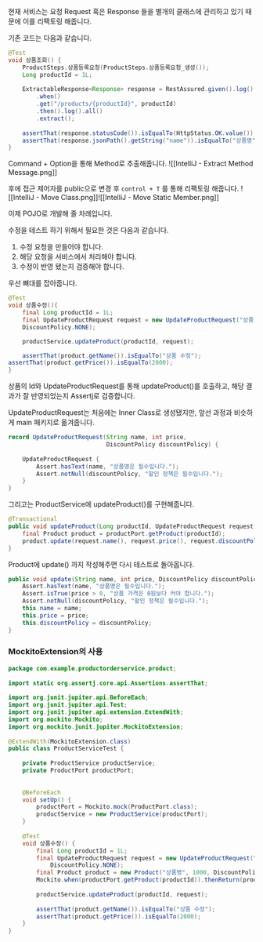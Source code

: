 현재 서비스는 요청 Request 혹은 Response 들을 별개의 클래스에 관리하고 있기 때문에 이를 리팩토링 해줍니다.

기존 코드는 다음과 같습니다.
```java
@Test  
void 상품조회() {  
    ProductSteps.상품등록요청(ProductSteps.상품등록요청_생성());  
    Long productId = 1L;  
  
    ExtractableResponse<Response> response = RestAssured.given().log().all()  
        .when()  
        .get("/products/{productId}", productId)  
        .then().log().all()  
        .extract();  
  
    assertThat(response.statusCode()).isEqualTo(HttpStatus.OK.value());  
    assertThat(response.jsonPath().getString("name")).isEqualTo("상품명");  
}
```

Command + Option을 통해 Method로 추출해줍니다.
![[IntelliJ - Extract Method Message.png]]

후에 접근 제어자를 public으로 변경 후 `control + T` 를 통해 리팩토링 해줍니다.
![[IntelliJ - Move Class.png]]![[IntelliJ - Move Static Member.png]]

이제 POJO로 개발해 줄 차례입니다.

수정을 테스트 하기 위해서 필요한 것은 다음과 같습니다. 
1. 수정 요청을 만들어야 합니다.
2. 해당 요청을 서비스에서 처리해야 합니다. 
3. 수정이 반영 됐는지 검증해야 합니다.

우선 뼈대를 잡아줍니다. 
```java
@Test
void 상품수정(){
	final Long productId = 1L;
	final UpdateProductRequest request = new UpdateProductRequest("상품 수정", 2000,  
    DiscountPolicy.NONE);

	productService.updateProduct(productId, request);

	assertThat(product.getName()).isEqualTo("상품 수정");  
assertThat(product.getPrice()).isEqualTo(2000);
}
```

상품의 Id와 UpdateProductRequest를 통해 updateProduct()를 호출하고, 해당 결과가 잘 반영되었는지 Assertj로 검증합니다. 

UpdateProductRequest는 처음에는 Inner Class로 생성됐지만, 앞선 과정과 비슷하게 main 패키지로 옮겨줍니다. 
```java
record UpdateProductRequest(String name, int price,  
                            DiscountPolicy discountPolicy) {  
  
    UpdateProductRequest {  
        Assert.hasText(name, "상품명은 필수입니다.");  
        Assert.notNull(discountPolicy, "할인 정책은 필수입니다.");  
    }  
}
```

그리고는 ProductService에 updateProduct()를 구현해줍니다. 
```java
@Transactional  
public void updateProduct(Long productId, UpdateProductRequest request) {  
    final Product product = productPort.getProduct(productId);  
    product.update(request.name(), request.price(), request.discountPolicy());  
}
```

Product에 update() 까지 작성해주면 다시 테스트로 돌아옵니다.
```java
public void update(String name, int price, DiscountPolicy discountPolicy) {  
    Assert.hasText(name, "상품명은 필수입니다.");  
    Assert.isTrue(price > 0, "상품 가격은 0원보다 커야 합니다.");  
    Assert.notNull(discountPolicy, "할인 정책은 필수입니다.");  
    this.name = name;  
    this.price = price;  
    this.discountPolicy = discountPolicy;  
}
```

### MockitoExtension의 사용 
```java
package com.example.productorderservice.product;  
  
import static org.assertj.core.api.Assertions.assertThat;  
  
import org.junit.jupiter.api.BeforeEach;  
import org.junit.jupiter.api.Test;  
import org.junit.jupiter.api.extension.ExtendWith;  
import org.mockito.Mockito;  
import org.mockito.junit.jupiter.MockitoExtension;  
  
@ExtendWith(MockitoExtension.class)  
public class ProductServiceTest {  
  
    private ProductService productService;  
    private ProductPort productPort;  
  
  
    @BeforeEach  
    void setUp() {  
        productPort = Mockito.mock(ProductPort.class);  
        productService = new ProductService(productPort);  
    }  
  
    @Test  
    void 상품수정() {  
        final Long productId = 1L;  
        final UpdateProductRequest request = new UpdateProductRequest("상품 수정", 2000,  
            DiscountPolicy.NONE);  
        final Product product = new Product("상품명", 1000, DiscountPolicy.NONE);  
        Mockito.when(productPort.getProduct(productId)).thenReturn(product);  
  
        productService.updateProduct(productId, request);  
  
        assertThat(product.getName()).isEqualTo("상품 수정");  
        assertThat(product.getPrice()).isEqualTo(2000);  
    }  
}
```